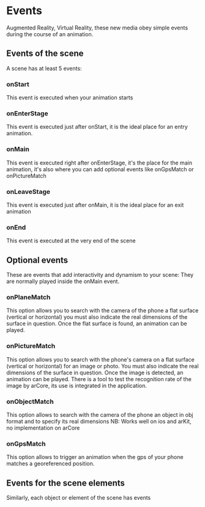 # Events
Augmented Reality, Virtual Reality, these new media obey simple events during the course of an animation.

## Events of the scene
A scene has at least 5 events:

### onStart
This event is executed when your animation starts

### onEnterStage
This event is executed just after onStart, it is the ideal place for an entry animation.

### onMain
This event is executed right after onEnterStage, it's the place for the main animation, it's also where you can add optional events like onGpsMatch or onPictureMatch

### onLeaveStage
This event is executed just after onMain, it is the ideal place for an exit animation

### onEnd
This event is executed at the very end of the scene

## Optional events
These are events that add interactivity and dynamism to your scene:
They are normally played inside the onMain event.

### onPlaneMatch
This option allows you to search with the camera of the phone a flat surface (vertical or horizontal) you must also indicate the real dimensions of the surface in question.
Once the flat surface is found, an animation can be played.

### onPictureMatch
This option allows you to search with the phone's camera on a flat surface (vertical or horizontal) for an image or photo. You must also indicate the real dimensions of the surface in question.
Once the image is detected, an animation can be played.
There is a tool to test the recognition rate of the image by arCore, its use is integrated in the application.

### onObjectMatch
This option allows to search with the camera of the phone an object in obj format and to specify its real dimensions
NB: Works well on ios and arKit, no implementation on arCore

### onGpsMatch
This option allows to trigger an animation when the gps of your phone matches a georeferenced position.

## Events for the scene elements
Similarly, each object or element of the scene has events  
